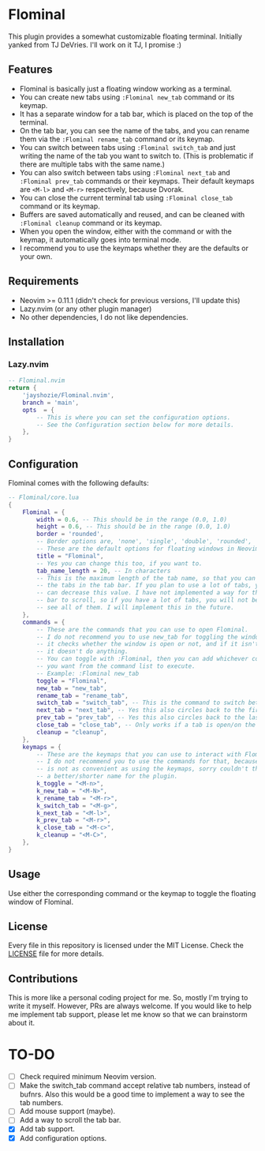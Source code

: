 # Flominal

This plugin provides a somewhat customizable floating terminal.
Initially yanked from TJ DeVries. I'll work on it TJ, I promise :)

## Features

- Flominal is basically just a floating window working as a terminal.
- You can create new tabs using `:Flominal new_tab` command or its keymap.
- It has a separate window for a tab bar, which is placed on the top of the terminal.
- On the tab bar, you can see the name of the tabs, and you can rename them via
    the `:Flominal rename_tab` command or its keymap.
- You can switch between tabs using `:Flominal switch_tab` and just writing
    the name of the tab you want to switch to. (This is problematic if there
    are multiple tabs with the same name.)
- You can also switch between tabs using `:Flominal next_tab` and
    `:Flominal prev_tab` commands or their keymaps. Their default keymaps are
    `<M-l>` and `<M-r>` respectively, because Dvorak.
- You can close the current terminal tab using `:Flominal close_tab` command or its keymap.
- Buffers are saved automatically and reused, and can be cleaned with `:Flominal cleanup` command or its keymap.
- When you open the window, either with the command or with the keymap, it automatically goes into terminal mode.
- I recommend you to use the keymaps whether they are the defaults or your own.

## Requirements

- Neovim >= 0.11.1 (didn't check for previous versions, I'll update this)
- Lazy.nvim (or any other plugin manager)
- No other dependencies, I do not like dependencies.

## Installation

### Lazy.nvim

```lua
-- Flominal.nvim
return {
    'jayshozie/Flominal.nvim',
    branch = 'main',
    opts  = {
        -- This is where you can set the configuration options.
        -- See the Configuration section below for more details.
    },
}
```

## Configuration

Flominal comes with the following defaults:

```lua
-- Flominal/core.lua
{
    Flominal = {
        width = 0.6, -- This should be in the range (0.0, 1.0)
        height = 0.6, -- This should be in the range (0.0, 1.0)
        border = 'rounded',
        -- Border options are, 'none', 'single', 'double', 'rounded', 'solid', 'shadow'
        -- These are the default options for floating windows in Neovim.
        title = "Flominal",
        -- Yes you can change this too, if you want to.
        tab_name_length = 20, -- In characters
        -- This is the maximum length of the tab name, so that you can see all
        -- the tabs in the tab bar. If you plan to use a lot of tabs, you
        -- can decrease this value. I have not implemented a way for the tab
        -- bar to scroll, so if you have a lot of tabs, you will not be able to
        -- see all of them. I will implement this in the future.
    },
    commands = {
        -- These are the commands that you can use to open Flominal.
        -- I do not recommend you to use new_tab for toggling the window, since
        -- it checks whether the window is open or not, and if it isn't then
        -- it doesn't do anything.
        -- You can toggle with :Flominal, then you can add whichever command
        -- you want from the command list to execute.
        -- Example: :Flominal new_tab
        toggle = "Flominal",
        new_tab = "new_tab",
        rename_tab = "rename_tab",
        switch_tab = "switch_tab", -- This is the command to switch between tabs.
        next_tab = "next_tab", -- Yes this also circles back to the first tab.
        prev_tab = "prev_tab", -- Yes this also circles back to the last tab.
        close_tab = "close_tab", -- Only works if a tab is open/on the screen.
        cleanup = "cleanup",
    },
    keymaps = {
        -- These are the keymaps that you can use to interact with Flominal.
        -- I do not recommend you to use the commands for that, because it
        -- is not as convenient as using the keymaps, sorry couldn't think of
        -- a better/shorter name for the plugin.
        k_toggle = "<M-n>",
        k_new_tab = "<M-N>",
        k_rename_tab = "<M-r>",
        k_switch_tab = "<M-g>",
        k_next_tab = "<M-l>",
        k_prev_tab = "<M-r>",
        k_close_tab = "<M-c>",
        k_cleanup = "<M-C>",
    },
}
```

## Usage

Use either the corresponding command or the keymap to toggle the floating window of Flominal.

## License

Every file in this repository is licensed under the MIT License. Check the [LICENSE](LICENSE) file for more details.

## Contributions

This is more like a personal coding project for me.
So, mostly I'm trying to write it myself.
However, PRs are always welcome. 
If you would like to help me implement tab support, please let me know so that we can brainstorm about it.

# TO-DO

- [ ] Check required minimum Neovim version.
- [ ] Make the switch_tab command accept relative tab numbers, instead of bufnrs.
    Also this would be a good time to implement a way to see the tab numbers.
- [ ] Add mouse support (maybe).
- [ ] Add a way to scroll the tab bar.
- [x] Add tab support.
- [x] Add configuration options.
